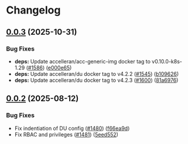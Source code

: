 # Changelog

## [0.0.3](https://github.com/accelleran/helm-charts/compare/du-0.0.2...du-0.0.3) (2025-10-31)


### Bug Fixes

* **deps:** Update accelleran/acc-generic-img docker tag to v0.10.0-k8s-1.29 ([#1586](https://github.com/accelleran/helm-charts/issues/1586)) ([e000e65](https://github.com/accelleran/helm-charts/commit/e000e6589f6599101c04747c04f9a4d8cce0fd19))
* **deps:** Update accelleran/du docker tag to v4.2.2 ([#1545](https://github.com/accelleran/helm-charts/issues/1545)) ([b109626](https://github.com/accelleran/helm-charts/commit/b1096267092334dcb482fbbfbee3bfadf5d47723))
* **deps:** Update accelleran/du docker tag to v4.2.3 ([#1600](https://github.com/accelleran/helm-charts/issues/1600)) ([81a6976](https://github.com/accelleran/helm-charts/commit/81a697614f49a41f4c28ba451a0de3e800af9db6))

## [0.0.2](https://github.com/accelleran/helm-charts/compare/du-0.0.1...du-0.0.2) (2025-08-12)


### Bug Fixes

* Fix indentiation of DU config ([#1480](https://github.com/accelleran/helm-charts/issues/1480)) ([f66ea9d](https://github.com/accelleran/helm-charts/commit/f66ea9dc4fd60d4ad653e378e2f93fcf7e1424ce))
* Fix RBAC and privileges ([#1481](https://github.com/accelleran/helm-charts/issues/1481)) ([5eed552](https://github.com/accelleran/helm-charts/commit/5eed552182535946d9bdb8e27f69bdb45b3ff21e))
